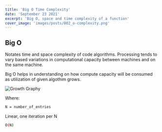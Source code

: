 ```yaml
---
title: 'Big O Time Complexity'
date: 'September 23 2021'
excerpt: 'Big O, space and time complexity of a function'
cover_image: 'images/posts/002_o-complexity.png'
---
```


## Big O 

Notates time and space complexity of code algorithms. Processing tends to vary based variations in computational capacity between machines and on the same machine. 

Big O helps in understanding on how compute capacity will be consumed as utilization of given algothim grows.

![Growth Graphy](../images/posts/002_o-complexity.png)

Where:

```bash
N = number_of_entries
```
Linear, one iteration per N  

```bash
O(N)
```


